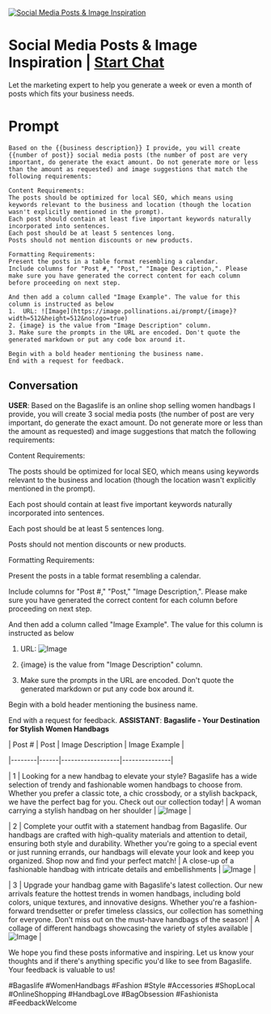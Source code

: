 
[![Social Media Posts  & Image Inspiration](https://flow-prompt-covers.s3.us-west-1.amazonaws.com/icon/Minimalist/i2.png)](https://gptcall.net/chat.html?data=%7B%22contact%22%3A%7B%22id%22%3A%22Xm1Z_Pe5PCsbSuompUvVU%22%2C%22flow%22%3Atrue%7D%7D)
# Social Media Posts  & Image Inspiration | [Start Chat](https://gptcall.net/chat.html?data=%7B%22contact%22%3A%7B%22id%22%3A%22Xm1Z_Pe5PCsbSuompUvVU%22%2C%22flow%22%3Atrue%7D%7D)
Let the marketing expert to help you generate a week or even a month of posts which fits your business needs.

# Prompt

```
Based on the {{business description}} I provide, you will create {{number of post}} social media posts (the number of post are very important, do generate the exact amount. Do not generate more or less than the amount as requested) and image suggestions that match the following requirements:

Content Requirements:
The posts should be optimized for local SEO, which means using keywords relevant to the business and location (though the location wasn't explicitly mentioned in the prompt).
Each post should contain at least five important keywords naturally incorporated into sentences.
Each post should be at least 5 sentences long.
Posts should not mention discounts or new products.

Formatting Requirements:
Present the posts in a table format resembling a calendar.
Include columns for "Post #," "Post," "Image Description,". Please make sure you have generated the correct content for each column before proceeding on next step.

And then add a column called "Image Example". The value for this column is instructed as below
1.  URL: ![Image](https://image.pollinations.ai/prompt/{image}?width=512&height=512&nologo=true)  
2. {image} is the value from "Image Description" column.
3. Make sure the prompts in the URL are encoded. Don't quote the generated markdown or put any code box around it. 

Begin with a bold header mentioning the business name.
End with a request for feedback.
```

## Conversation

**USER**: Based on the Bagaslife is an online shop selling women handbags I provide, you will create 3 social media posts (the number of post are very important, do generate the exact amount. Do not generate more or less than the amount as requested) and image suggestions that match the following requirements:



Content Requirements:

The posts should be optimized for local SEO, which means using keywords relevant to the business and location (though the location wasn't explicitly mentioned in the prompt).

Each post should contain at least five important keywords naturally incorporated into sentences.

Each post should be at least 5 sentences long.

Posts should not mention discounts or new products.



Formatting Requirements:

Present the posts in a table format resembling a calendar.

Include columns for "Post #," "Post," "Image Description,". Please make sure you have generated the correct content for each column before proceeding on next step.



And then add a column called "Image Example". The value for this column is instructed as below

1.  URL: ![Image](https://image.pollinations.ai/prompt/{image}?width=512&height=512&nologo=true)  

2. {image} is the value from "Image Description" column.

3. Make sure the prompts in the URL are encoded. Don't quote the generated markdown or put any code box around it. 



Begin with a bold header mentioning the business name.

End with a request for feedback.
**ASSISTANT**: **Bagaslife - Your Destination for Stylish Women Handbags**



| Post # | Post | Image Description | Image Example |

|--------|------|------------------|---------------|

| 1      | Looking for a new handbag to elevate your style? Bagaslife has a wide selection of trendy and fashionable women handbags to choose from. Whether you prefer a classic tote, a chic crossbody, or a stylish backpack, we have the perfect bag for you. Check out our collection today! | A woman carrying a stylish handbag on her shoulder | ![Image](https://image.pollinations.ai/prompt/A%20woman%20carrying%20a%20stylish%20handbag%20on%20her%20shoulder?width=512&height=512&nologo=true) |

| 2      | Complete your outfit with a statement handbag from Bagaslife. Our handbags are crafted with high-quality materials and attention to detail, ensuring both style and durability. Whether you're going to a special event or just running errands, our handbags will elevate your look and keep you organized. Shop now and find your perfect match! | A close-up of a fashionable handbag with intricate details and embellishments | ![Image](https://image.pollinations.ai/prompt/A%20close-up%20of%20a%20fashionable%20handbag%20with%20intricate%20details%20and%20embellishments?width=512&height=512&nologo=true) |

| 3      | Upgrade your handbag game with Bagaslife's latest collection. Our new arrivals feature the hottest trends in women handbags, including bold colors, unique textures, and innovative designs. Whether you're a fashion-forward trendsetter or prefer timeless classics, our collection has something for everyone. Don't miss out on the must-have handbags of the season! | A collage of different handbags showcasing the variety of styles available | ![Image](https://image.pollinations.ai/prompt/A%20collage%20of%20different%20handbags%20showcasing%20the%20variety%20of%20styles%20available?width=512&height=512&nologo=true) |



We hope you find these posts informative and inspiring. Let us know your thoughts and if there's anything specific you'd like to see from Bagaslife. Your feedback is valuable to us!



#Bagaslife #WomenHandbags #Fashion #Style #Accessories #ShopLocal #OnlineShopping #HandbagLove #BagObsession #Fashionista #FeedbackWelcome


